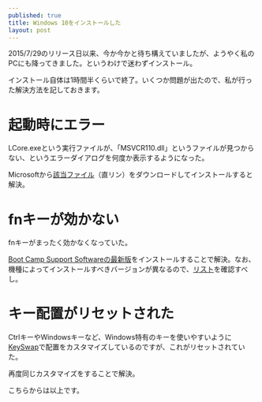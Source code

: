 ```yaml
---
published: true
title: Windows 10をインストールした
layout: post
---
```

2015/7/29のリリース日以来、今か今かと待ち構えていましたが、ようやく私のPCにも降ってきました。というわけで迷わずインストール。

インストール自体は1時間半くらいで終了。いくつか問題が出たので、私が行った解決方法を記しておきます。

# 起動時にエラー

LCore.exeという実行ファイルが、「MSVCR110.dll」というファイルが見つからない、というエラーダイアログを何度か表示するようになった。

Microsoftから[該当ファイル](http://www.microsoft.com/en-us/download/confirmation.aspx?id=30679&6B49FDFB-8E5B-4B07-BC31-15695C5A2143=1)（直リン）をダウンロードしてインストールすると解決。

# fnキーが効かない

fnキーがまったく効かなくなっていた。

[Boot Camp Support Softwareの最新版](https://support.apple.com/kb/DL1721?viewlocale=ja_JP&locale=ja_JP)をインストールすることで解決。なお、機種によってインストールすべきバージョンが異なるので、[リスト](https://support.apple.com/ja-jp/HT204048)を確認すべし。

# キー配置がリセットされた

CtrlキーやWindowsキーなど、Windows特有のキーを使いやすいように[KeySwap](http://www.vector.co.jp/soft/winnt/util/se228667.html)で配置をカスタマイズしているのですが、これがリセットされていた。

再度同じカスタマイズをすることで解決。

こちらからは以上です。